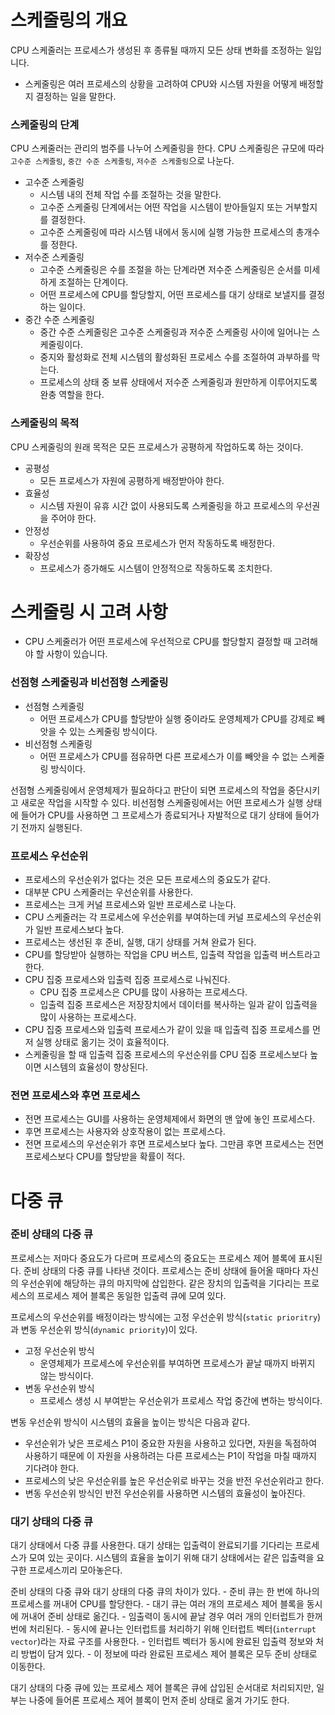 # 스케줄링의 개요
CPU 스케줄러는 프로세스가 생성된 후 종류될 때까지 모든 상태 변화를 조정하는 일입니다.
- 스케줄링은 여러 프로세스의 상황을 고려하여 CPU와 시스템 자원을 어떻게 배정할지 결정하는 일을 말한다.

### 스케줄링의 단계
CPU 스케줄러는 관리의 범주를 나누어 스케줄링을 한다. 
CPU 스케줄링은 규모에 따라 `고수준 스케줄링`, `중간 수준 스케줄링`, `저수준 스케줄링`으로 나눈다.

- 고수준 스케줄링
	- 시스템 내의 전체 작업 수를 조절하는 것을 말한다.
	- 고수준 스케줄링 단계에서는 어떤 작업을 시스템이 받아들일지 또는 거부할지를 결정한다.
	- 고수준 스케줄링에 따라 시스템 내에서 동시에 실행 가능한 프로세스의 총개수를 정한다.
- 저수준 스케줄링
	- 고수준 스케줄링은 수를 조절을 하는 단계라면 저수준 스케줄링은 순서를 미세하게 조절하는 단계이다.
	- 어떤 프로세스에 CPU를 할당할지, 어떤 프로세스를 대기 상태로 보낼지를 결정하는 일이다.
- 중간 수준 스케줄링
	- 중간 수준 스케줄링은 고수준 스케줄링과 저수준 스케줄링 사이에 일어나는 스케줄링이다.
	- 중지와 활성화로 전체 시스템의 활성화된 프로세스 수를 조절하여 과부하를 막는다.
	- 프로세스의 상태 중 보류 상태에서 저수준 스케줄링과 원만하게 이루어지도록 완충 역할을 한다.

### 스케줄링의 목적
CPU 스케줄링의 원래 목적은 모든 프로세스가 공평하게 작업하도록 하는 것이다.
- 공평성
	- 모든 프로세스가 자원에 공평하게 배정받아야 한다.
- 효율성
	- 시스템 자원이 유휴 시간 없이 사용되도록 스케줄링을 하고 프로세스의 우선권을 주어야 한다.
- 안정성
	- 우선순위를 사용하여 중요 프로세스가 먼저 작동하도록 배정한다.
- 확장성
	- 프로세스가 증가해도 시스템이 안정적으로 작동하도록 조치한다.

# 스케줄링 시 고려 사항
- CPU 스케줄러가 어떤 프로세스에 우선적으로 CPU를 할당할지 결정할 때 고려해야 할 사항이 있습니다.

### 선점형 스케줄링과 비선점형 스케줄링
- 선점형 스케줄링
	- 어떤 프로세스가 CPU를 할당받아 실행 중이라도 운영체제가 CPU를 강제로 빼앗을 수 있는 스케줄링 방식이다.
- 비선점형 스케줄링
	- 어떤 프로세스가 CPU를 점유하면 다른 프로세스가 이를 빼앗을 수 없는 스케줄링 방식이다.

선점형 스케줄링에서 운영체제가 필요하다고 판단이 되면 프로세스의 작업을 중단시키고 새로운 작업을 시작할 수 있다.
비선점형 스케줄링에서는 어떤 프로세스가 실행 상태에 들어가 CPU를 사용하면 그 프로세스가 종료되거나 자발적으로 대기 상태에 들어가기 전까지 실행된다.

### 프로세스 우선순위
- 프로세스의 우선순위가 없다는 것은 모든 프로세스의 중요도가 같다.
- 대부분 CPU 스케줄러는 우선순위를 사용한다.
- 프로세스는 크게 커널 프로세스와 일반 프로세스로 나눈다.
- CPU 스케줄러는 각 프로세스에 우선순위를 부여하는데 커널 프로세스의 우선순위가 일반 프로세스보다 높다.
- 프로세스는 생선된 후 준비, 실행, 대기 상태를 거쳐 완료가 된다.
- CPU를 할당받아 실행하는 작업을 CPU 버스트, 입출력 작업을 입출력 버스트라고 한다.
- CPU 집중 프로세스와 입출력 집중 프로세스로 나눠진다.
	- CPU 집중 프로세스은 CPU를 많이 사용하는 프로세스다.
	- 입출력 집중 프로세스은 저장장치에서 데이터를 복사하는 일과 같이 입출력을 많이 사용하는 프로세스다.
- CPU 집중 프로세스와 입출력 프로세스가 같이 있을 때 입출력 집중 프로세스를 먼저 실행 상태로 옮기는 것이 효율적이다.
- 스케줄링을 할 때 입출력 집중 프로세스의 우선순위를 CPU 집중 프로세스보다 높이면 시스템의 효율성이 향상된다.

### 전면 프로세스와 후면 프로세스
- 전면 프로세스는 GUI를 사용하는 운영체제에서 화면의 맨 앞에 놓인 프로세스다.
- 후면 프로세스는 사용자와 상호작용이 없는 프로세스다.
- 전면 프로세스의 우선순위가 후면 프로세스보다 높다. 그만큼 후면 프로세스는 전면 프로세스보다 CPU를 할당받을 확률이 적다.

# 다중 큐

### 준비 상태의 다중 큐
프로세스는 저마다 중요도가 다르며 프로세스의 중요도는 프로세스 제어 블록에 표시된다.
준비 상태의 다중 큐를 나타낸 것이다.
프로세스는 준비 상태에 들어올 때마다 자신의 우선순위에 해당하는 큐의 마지막에 삽입한다.
같은 장치의 입출력을 기다리는 프로세스의 프로세스 제어 블록은 동일한 입출력 큐에 모여 있다.

프로세스의 우선순위를 배정이라는 방식에는 고정 우선순위 방식(`static prioritry`)과 변동 우선순위 방식(`dynamic priority`)이 있다.
- 고정 우선순위 방식
	- 운영체제가 프로세스에 우선순위를 부여하면 프로세스가 끝날 때까지 바뀌지 않는 방식이다.
- 변동 우선순위 방식
	- 프로세스 생성 시 부여받는 우선순위가 프로세스 작업 중간에 변하는 방식이다.

변동 우선순위 방식이 시스템의 효율을 높이는 방식은 다음과 같다.
- 우선순위가 낮은 프로세스 P1이 중요한 자원을 사용하고 있다면, 자원을 독점하여 사용하기 때문에 이 자원을 사용하려는 다른 프로세스는 P1이 작업을 마칠 때까지 기다려야 한다.
- 프로세스의 낮은 우선순위를 높은 우선순위로 바꾸는 것을 반전 우선순위라고 한다.
- 변동 우선순위 방식인 반전 우선순위를 사용하면 시스템의 효율성이 높아진다.

### 대기 상태의 다중 큐
대기 상태에서 다중 큐를 사용한다. 대기 상태는 입출력이 완료되기를 기다리는 프로세스가 모여 있는 곳이다.
시스템의 효율을 높이기 위해 대기 상태에서는 같은 입출력을 요구한 프로세스끼리 모아놓은다.

준비 상태의 다중 큐와 대기 상태의 다중 큐의 차이가 있다.
	- 준비 큐는 한 번에 하나의 프로세스를 꺼내어 CPU를 할당한다.
	- 대기 큐는 여러 개의 프로세스 제어 블록을 동시에 꺼내어 준비 상태로 옮긴다.
	- 임출력이 동시에 끝날 경우 여러 개의 인터럽트가 한꺼번에 처리된다.
	- 동시에 끝나는 인터럽트를 처리하기 위해 인터럽트 벡터(`interrupt vector`)라는 자료 구조를 사용한다.
	- 인터럽트 벡터가 동시에 완료된 입출력 정보와 처리 방법이 담겨 있다.
	- 이 정보에 따라 완료된 프로세스 제어 블록은 모두 준비 상태로 이동한다.

대기 상태의 다중 큐에 있는 프로세스 제어 블록은 큐에 삽입된 순서대로 처리되지만, 일부는 나중에 들어론 프로세스 제어 블록이 먼저 준비 상태로 옮겨 가기도 한다. 
